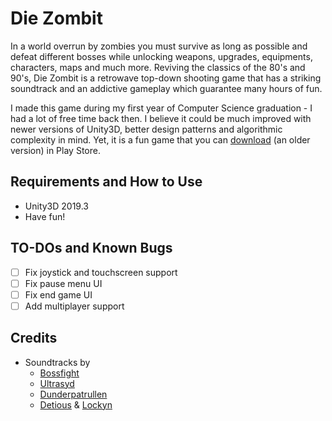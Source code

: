 # Die Zombit

In a world overrun by zombies you must survive as long as possible and defeat different bosses while unlocking weapons, upgrades, equipments, characters, maps and much more. Reviving the classics of the 80's and 90's, Die Zombit is a retrowave top-down shooting game that has a striking soundtrack and an addictive gameplay which guarantee many hours of fun.

I made this game during my first year of Computer Science graduation - I had a lot of free time back then. I believe it could be much improved with newer versions of Unity3D, better design patterns and algorithmic complexity in mind. Yet, it is a fun game that you can [download](https://play.google.com/store/apps/details?id=com.elitgames.zombit) (an older version) in Play Store.

## Requirements and How to Use

- Unity3D 2019.3
- Have fun!

## TO-DOs and Known Bugs

- [ ] Fix joystick and touchscreen support
- [ ] Fix pause menu UI
- [ ] Fix end game UI
- [ ] Add multiplayer support

## Credits

- Soundtracks by 
  - [Bossfight](https://soundcloud.com/bossfightswe)
  - [Ultrasyd](https://soundcloud.com/ultrasyd)
  - [Dunderpatrullen](https://soundcloud.com/dunderpatrullen)
  - [Detious](https://soundcloud.com/detiouss) & [Lockyn](https://soundcloud.com/lockyn)
